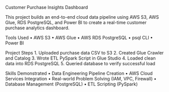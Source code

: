Customer Purchase Insights Dashboard

This project builds an end-to-end cloud data pipeline using AWS S3, AWS Glue, RDS PostgreSQL, and Power BI to create a real-time customer purchase analytics dashboard.

Tools Used
	•	AWS S3
	•	AWS Glue
	•	AWS RDS PostgreSQL
	•	psql CLI
	•	Power BI

Project Steps
	1.	Uploaded purchase data CSV to S3
	2.	Created Glue Crawler and Catalog
	3.	Wrote ETL PySpark Script in Glue Studio
	4.	Loaded clean data into RDS PostgreSQL
	5.	Queried database to verify successful load

Skills Demonstrated
	•	Data Engineering Pipeline Creation
	•	AWS Cloud Services Integration
	•	Real-world Problem Solving (IAM, VPC, Firewall)
	•	Database Management (PostgreSQL)
	•	ETL Scripting (PySpark)